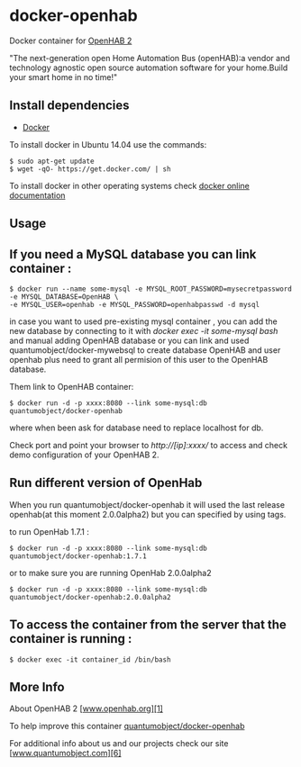 # docker-openhab
Docker container for [OpenHAB 2][3]

"The next-generation open Home Automation Bus (openHAB):a vendor and technology agnostic open source automation software for your home.Build your smart home in no time!"

## Install dependencies

  - [Docker][2]

To install docker in Ubuntu 14.04 use the commands:

    $ sudo apt-get update
    $ wget -qO- https://get.docker.com/ | sh

 To install docker in other operating systems check [docker online documentation][4]
 
## Usage

## If you need a MySQL database you can link container :

    $ docker run --name some-mysql -e MYSQL_ROOT_PASSWORD=mysecretpassword  -e MYSQL_DATABASE=OpenHAB \
    -e MYSQL_USER=openhab -e MYSQL_PASSWORD=openhabpasswd -d mysql

in case you want to used pre-existing mysql container , you can add the new database by connecting to it with _docker exec -it some-mysql bash_ and manual adding OpenHAB database or you can link and used quantumobject/docker-mywebsql to create database OpenHAB and user openhab plus need to grant all permision of this user to the OpenHAB database.  
  
Them link to OpenHAB container:

    $ docker run -d -p xxxx:8080 --link some-mysql:db quantumobject/docker-openhab

where when been ask for database need to replace localhost for db.

Check port and point your browser to _http://[ip]:xxxx/_  to access and check demo configuration of your OpenHAB 2. 

## Run different version of OpenHab

When you run quantumobject/docker-openhab it will used the last release openhab(at this moment 2.0.0alpha2) but you can specified by using tags.

to run OpenHab 1.7.1 :

    $ docker run -d -p xxxx:8080 --link some-mysql:db quantumobject/docker-openhab:1.7.1

or to make sure you are running OpenHab 2.0.0alpha2

    $ docker run -d -p xxxx:8080 --link some-mysql:db quantumobject/docker-openhab:2.0.0alpha2

## To access the container from the server that the container is running :

    $ docker exec -it container_id /bin/bash


## More Info

About OpenHAB 2 [www.openhab.org][1]

To help improve this container [quantumobject/docker-openhab][5]

For additional info about us and our projects check our site [www.quantumobject.com][6]

[1]:http://www.openhab.org/
[2]:https://www.docker.com
[3]:https://github.com/openhab/openhab2
[4]:http://docs.docker.com
[5]:https://github.com/QuantumObject/docker-openhab
[6]:http://www.quantumobject.com
